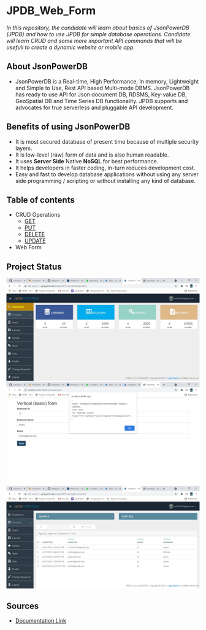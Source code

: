 # JPDB_Web_Form
*In this repository, the candidate will learn about basics of JsonPowerDB (JPDB) and how to use JPDB for simple database operations. Candidate will learn CRUD and some more important API commands that will be usefull to create a dynamic website or mobile app.*

## About JsonPowerDB
* JsonPowerDB is a Real-time, High Performance, In memory, Lightweight and Simple to Use, Rest API based Multi-mode DBMS. JsonPowerDB has ready to use API for Json document DB, RDBMS, Key-value DB, GeoSpatial DB and Time Series DB functionality. JPDB supports and advocates for true serverless and pluggable API development.

## Benefits of using JsonPowerDB
*  It is most secured database of present time because of multiple security layers.
*  It is low-level (raw) form of data and is also human readable.
*  It uses **Server Side** Native **NoSQL** for best performance.
*  It helps developers in faster coding, in-turn reduces development cost.
*  Easy and fast to develop database applications without using any server side programming / scripting or without installing any kind of database.

## Table of contents
*  CRUD Operations
   * <a href= "">GET</a>
   * <a href= "https://github.com/Sneha2351/JPDB_Web_Form/blob/main/All%20screenshots/JPDB%205.jpeg">PUT</a>
   * <a href= "https://github.com/Sneha2351/JPDB_Web_Form/blob/main/All%20screenshots/JPDB%207.jpeg">DELETE</a>
   * <a href= "https://github.com/Sneha2351/JPDB_Web_Form/blob/main/All%20screenshots/JPDB%208.jpeg">UPDATE</a>
*  Web Form

## Project Status
<img src= "https://github.com/Sneha2351/JPDB_Web_Form/blob/main/All%20screenshots/JPDB%201.jpeg">
<img src= "https://github.com/Sneha2351/JPDB_Web_Form/blob/main/All%20screenshots/JPDB%204.jpeg">
<img src= "https://github.com/Sneha2351/JPDB_Web_Form/blob/main/All%20screenshots/JPDB%202.jpeg">

## Sources
* <a href= "http://login2explore.com/jpdb/docs.html">Documentation Link</a>
